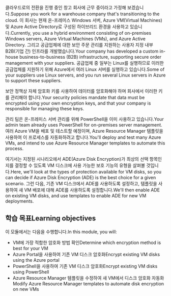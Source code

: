 <span data-ttu-id="5c74f-101">클라우드로의 전환을 진행 중인 창고 회사에 근무 중이라고 가정해 보겠습니다.</span><span class="sxs-lookup"><span data-stu-id="5c74f-101">Suppose you work for a warehouse company that's transitioning to the cloud.</span></span> <span data-ttu-id="5c74f-102">이 회사는 현재 온-프레미스 Windows 서버, Azure VM(Virtual Machines) 및 Azure Active Directory로 구성된 하이브리드 환경을 사용하고 있습니다.</span><span class="sxs-lookup"><span data-stu-id="5c74f-102">Currently, you use a hybrid environment consisting of on-premises Windows servers, Azure Virtual Machines (VMs), and Azure Active Directory.</span></span> <span data-ttu-id="5c74f-103">그리고 공급업체에 대한 보안 주문 관리를 지원하는 사용자 지정 내부 B2B(기업 간) 인프라를 개발했습니다.</span><span class="sxs-lookup"><span data-stu-id="5c74f-103">Your company has developed a custom in-house business-to-business (B2B) infrastructure, supporting secure order management with your suppliers.</span></span> <span data-ttu-id="5c74f-104">공급업체 중 일부는 Linux를 실행하므로 이러한 공급업체를 지원하기 위해 Azure에서 여러 Linux 서버를 실행하고 있습니다.</span><span class="sxs-lookup"><span data-stu-id="5c74f-104">Some of your suppliers use Linux servers, and you run several Linux servers in Azure to support these suppliers.</span></span>

<span data-ttu-id="5c74f-105">보안 정책상 자체 암호화 키를 사용하여 데이터를 암호화해야 하며 회사에서 이러한 키를 관리해야 합니다.</span><span class="sxs-lookup"><span data-stu-id="5c74f-105">Your security policies mandate that data must be encrypted using your own encryption keys, and that your company is responsible for managing these keys.</span></span>

<span data-ttu-id="5c74f-106">관리 팀은 온-프레미스 서버 관리를 위해 PowerShell을 이미 사용하고 있습니다.</span><span class="sxs-lookup"><span data-stu-id="5c74f-106">Your admin team already uses PowerShell for on-premises server management.</span></span> <span data-ttu-id="5c74f-107">여러 Azure VM을 배포 및 테스트할 예정이며, Azure Resource Manager 템플릿을 사용하여 이 프로세스를 자동화하려고 합니다.</span><span class="sxs-lookup"><span data-stu-id="5c74f-107">You'll deploy and test many Azure VMs, and intend to use Azure Resource Manager templates to automate this process.</span></span>

<span data-ttu-id="5c74f-108">여기서는 지정된 시나리오에서 ADE(Azure Disk Encryption)가 최상의 선택 항목인지를 결정할 수 있도록 VM 디스크에 사용 가능한 보호 기능의 유형을 살펴볼 것입니다.</span><span class="sxs-lookup"><span data-stu-id="5c74f-108">Here, we'll look at the types of protection available for VM disks, so you can decide if Azure Disk Encryption (ADE) is the best choice for a given scenario.</span></span> <span data-ttu-id="5c74f-109">그런 다음, 기존 VM 디스크에서 ADE를 사용하도록 설정하고, 템플릿을 사용하여 새 VM 배포에 대해 ADE를 사용하도록 설정합니다.</span><span class="sxs-lookup"><span data-stu-id="5c74f-109">We'll then enable ADE on existing VM disks, and use templates to enable ADE for new VM deployments.</span></span>


## <a name="learning-objectives"></a><span data-ttu-id="5c74f-110">학습 목표</span><span class="sxs-lookup"><span data-stu-id="5c74f-110">Learning objectives</span></span>

<span data-ttu-id="5c74f-111">이 모듈에서는 다음을 수행합니다.</span><span class="sxs-lookup"><span data-stu-id="5c74f-111">In this module, you will:</span></span>

- <span data-ttu-id="5c74f-112">VM에 가장 적합한 암호화 방법 확인</span><span class="sxs-lookup"><span data-stu-id="5c74f-112">Determine which encryption method is best for your VM</span></span>
- <span data-ttu-id="5c74f-113">Azure Portal을 사용하여 기존 VM 디스크 암호화</span><span class="sxs-lookup"><span data-stu-id="5c74f-113">Encrypt existing VM disks using the Azure portal</span></span>
- <span data-ttu-id="5c74f-114">PowerShell을 사용하여 기존 VM 디스크 암호화</span><span class="sxs-lookup"><span data-stu-id="5c74f-114">Encrypt existing VM disks using PowerShell</span></span>
- <span data-ttu-id="5c74f-115">Azure Resource Manager 템플릿을 수정하여 새 VM에서 디스크 암호화 자동화</span><span class="sxs-lookup"><span data-stu-id="5c74f-115">Modify Azure Resource Manager templates to automate disk encryption on new VMs</span></span>
